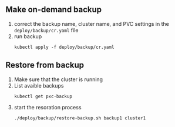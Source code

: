## Make on-demand backup
1. correct the backup name, cluster name, and PVC settings in the `deploy/backup/cr.yaml` file
2. run backup
   ```
   kubectl apply -f deploy/backup/cr.yaml
   ```
## Restore from backup
1. Make sure that the cluster is running
2. List avaible backups
   ```
   kubectl get pxc-backup
   ```
3. start the resoration process
   ```
   ./deploy/backup/restore-backup.sh backup1 cluster1
   ```
